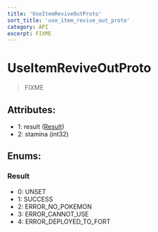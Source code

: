 ```yaml
---
title: 'UseItemReviveOutProto'
sort_title: 'use_item_revive_out_proto'
category: API
excerpt: FIXME
---
```


# UseItemReviveOutProto

> FIXME

## Attributes:

- 1: result ([Result](#result))
- 2: stamina (int32)

## Enums:

### Result
- 0: UNSET
- 1: SUCCESS
- 2: ERROR_NO_POKEMON
- 3: ERROR_CANNOT_USE
- 4: ERROR_DEPLOYED_TO_FORT
